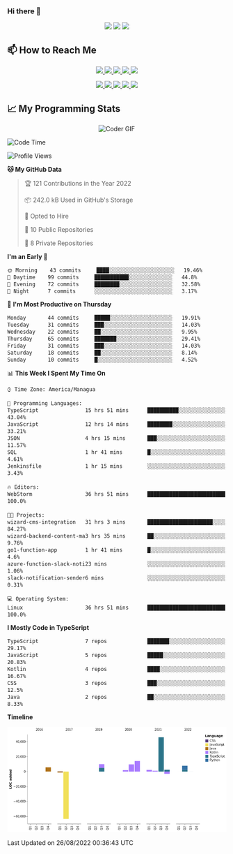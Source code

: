 ### Hi there 👋

<!--
**DevKenny/DevKenny** is a ✨ _special_ ✨ repository because its `README.md` (this file) appears on your GitHub profile.

Here are some ideas to get you started:

- 🔭 I’m currently working on ...
- 🌱 I’m currently learning ...
- 👯 I’m looking to collaborate on ...
- 🤔 I’m looking for help with ...
- 💬 Ask me about ...
- 📫 How to reach me: ...
- 😄 Pronouns: ...
- ⚡ Fun fact: ...
-->

<p align = "center">
  <img src="https://github-readme-stats.vercel.app/api?username=DevKenny&count_private=true&show_icons=true&theme=graywhite&line_height=30&hide_border=true">
  <img src="https://github-readme-stats.vercel.app/api/top-langs/?username=DevKenny&hide=html,css&theme=graywhite&hide_border=true">
  <img src="https://github-profile-summary-cards.vercel.app/api/cards/profile-details?username=DevKenny&theme=vue">
</p>

## 📫 How to Reach Me

<p align="center">
 <a href="https://devkenny.github.io">
  <img src="https://img.shields.io/badge/DevKenny-%23206A5D.svg?&style=for-the-badge&logo=jquery&logoColor=white" />
 </a>

 <a href="https://www.linkedin.com/in/hreal92">
  <img src="https://img.shields.io/badge/connect-%230077B5.svg?&style=for-the-badge&logo=linkedin&logoColor=white" />
 </a>

 <a href="https://join.skype.com/invite/IQ6gVADlpBSM">
  <img src="https://img.shields.io/badge/chat-%2300AFF0.svg?&style=for-the-badge&logo=skype&logoColor=white" />
 </a>

 <a href="mailto:realherrold@gmail.com">
  <img src="https://img.shields.io/badge/email-%23C14438.svg?&style=for-the-badge&logo=Gmail&logoColor=white" />
 </a>

 <a href="https://wa.me/50589517503">
  <img src="https://img.shields.io/badge/Whatsapp-%2300BFA5.svg?&style=for-the-badge&logo=Whatsapp&logoColor=white" />
 </a>
</p>

<p align="center">
  <a href="#">
    <img src="https://badges.pufler.dev/visits/DevKenny/DevKenny?style=flat-square&color=green&logo=github">
  </a>
  <a href="#">
    <img src="https://badges.pufler.dev/years/DevKenny?style=flat-square&color=green&logo=github">
  </a>
  <a href="#">
    <img src="https://badges.pufler.dev/repos/DevKenny?style=flat-square&color=green&logo=github">
  </a>
  <a href="#">
    <img src="https://badges.pufler.dev/gists/DevKenny?style=flat-square&color=green&logo=github">
  </a>
  <a href="#">
    <img src="https://badges.pufler.dev/commits/monthly/DevKenny?style=flat-square&color=green&logo=github">
  </a>
</p>

## 📈 My Programming Stats

<p align="center">
 <img src="https://www.mygo.ge/uploads/blog/1584023795.jpg" alt="Coder GIF" style="max-width:500px">
</p>

<!--START_SECTION:waka-->
![Code Time](http://img.shields.io/badge/Code%20Time-4%2C196%20hrs%2013%20mins-blue)

![Profile Views](http://img.shields.io/badge/Profile%20Views-2-blue)

**🐱 My GitHub Data** 

> 🏆 121 Contributions in the Year 2022
 > 
> 📦 242.0 kB Used in GitHub's Storage 
 > 
> 💼 Opted to Hire
 > 
> 📜 10 Public Repositories 
 > 
> 🔑 8 Private Repositories  
 > 
**I'm an Early 🐤** 

```text
🌞 Morning    43 commits     ████░░░░░░░░░░░░░░░░░░░░░   19.46% 
🌆 Daytime    99 commits     ███████████░░░░░░░░░░░░░░   44.8% 
🌃 Evening    72 commits     ████████░░░░░░░░░░░░░░░░░   32.58% 
🌙 Night      7 commits      ░░░░░░░░░░░░░░░░░░░░░░░░░   3.17%

```
📅 **I'm Most Productive on Thursday** 

```text
Monday       44 commits     █████░░░░░░░░░░░░░░░░░░░░   19.91% 
Tuesday      31 commits     ███░░░░░░░░░░░░░░░░░░░░░░   14.03% 
Wednesday    22 commits     ██░░░░░░░░░░░░░░░░░░░░░░░   9.95% 
Thursday     65 commits     ███████░░░░░░░░░░░░░░░░░░   29.41% 
Friday       31 commits     ███░░░░░░░░░░░░░░░░░░░░░░   14.03% 
Saturday     18 commits     ██░░░░░░░░░░░░░░░░░░░░░░░   8.14% 
Sunday       10 commits     █░░░░░░░░░░░░░░░░░░░░░░░░   4.52%

```


📊 **This Week I Spent My Time On** 

```text
⌚︎ Time Zone: America/Managua

💬 Programming Languages: 
TypeScript               15 hrs 51 mins      ██████████░░░░░░░░░░░░░░░   43.04% 
JavaScript               12 hrs 14 mins      ████████░░░░░░░░░░░░░░░░░   33.21% 
JSON                     4 hrs 15 mins       ███░░░░░░░░░░░░░░░░░░░░░░   11.57% 
SQL                      1 hr 41 mins        █░░░░░░░░░░░░░░░░░░░░░░░░   4.61% 
Jenkinsfile              1 hr 15 mins        ░░░░░░░░░░░░░░░░░░░░░░░░░   3.43%

🔥 Editors: 
WebStorm                 36 hrs 51 mins      █████████████████████████   100.0%

🐱‍💻 Projects: 
wizard-cms-integration   31 hrs 3 mins       █████████████████████░░░░   84.27% 
wizard-backend-content-ma3 hrs 35 mins       ██░░░░░░░░░░░░░░░░░░░░░░░   9.76% 
go1-function-app         1 hr 41 mins        █░░░░░░░░░░░░░░░░░░░░░░░░   4.6% 
azure-function-slack-noti23 mins             ░░░░░░░░░░░░░░░░░░░░░░░░░   1.06% 
slack-notification-sender6 mins              ░░░░░░░░░░░░░░░░░░░░░░░░░   0.31%

💻 Operating System: 
Linux                    36 hrs 51 mins      █████████████████████████   100.0%

```

**I Mostly Code in TypeScript** 

```text
TypeScript               7 repos             ███████░░░░░░░░░░░░░░░░░░   29.17% 
JavaScript               5 repos             █████░░░░░░░░░░░░░░░░░░░░   20.83% 
Kotlin                   4 repos             ████░░░░░░░░░░░░░░░░░░░░░   16.67% 
CSS                      3 repos             ███░░░░░░░░░░░░░░░░░░░░░░   12.5% 
Java                     2 repos             ██░░░░░░░░░░░░░░░░░░░░░░░   8.33%

```


**Timeline**

![Chart not found](https://raw.githubusercontent.com/DevKenny/DevKenny/main/charts/bar_graph.png) 


 Last Updated on 26/08/2022 00:36:43 UTC
<!--END_SECTION:waka-->
